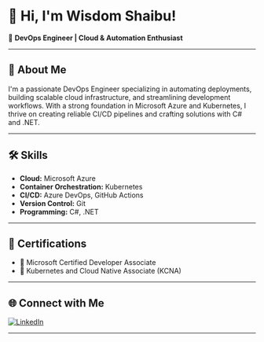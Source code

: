 # 👋 Hi, I'm Wisdom Shaibu!

🚀 **DevOps Engineer | Cloud & Automation Enthusiast**

---

## 💼 About Me

I'm a passionate DevOps Engineer specializing in automating deployments, building scalable cloud infrastructure, and streamlining development workflows. With a strong foundation in Microsoft Azure and Kubernetes, I thrive on creating reliable CI/CD pipelines and crafting solutions with C# and .NET.

---

## 🛠️ Skills

- **Cloud:** Microsoft Azure
- **Container Orchestration:** Kubernetes
- **CI/CD:** Azure DevOps, GitHub Actions
- **Version Control:** Git
- **Programming:** C#, .NET

---

## 📜 Certifications

- 🏅 Microsoft Certified Developer Associate
- 🏅 Kubernetes and Cloud Native Associate (KCNA)

---

## 🌐 Connect with Me

[![LinkedIn](https://img.shields.io/badge/LinkedIn-wisdom--shaibu--tech-blue?style=flat-square&logo=linkedin)](https://www.linkedin.com/in/wisdom-shaibu-tech)

---

<!--
✨ Feel free to add your favorite projects, a fun fact, or a motto here for extra personality!
-->

